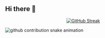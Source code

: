 ## Hi there 👋

<p align="center">
  <a href="https://git.io/streak-stats">
    <img src="https://streak-stats.demolab.com/?user=rmarc29&theme=great-gatsby" alt="GitHub Streak"/>
  </a>
</p>

<picture>
  <source media="(prefers-color-scheme: dark)" srcset="https://raw.githubusercontent.com/rmarc29/rmarc29/output/snake.svg">
  <source media="(prefers-color-scheme: light)" srcset="https://raw.githubusercontent.com/rmarc29/rmarc29/output/snake.svg">
  <img alt="github contribution snake animation" src="https://raw.githubusercontent.com/rmarc29/rmarc29/output/snake.svg">
</picture>


<!--
**rmarc29/rmarc29** is a ✨ _special_ ✨ repository because its `README.md` (this file) appears on your GitHub profile.

Here are some ideas to get you started:

- 🔭 I’m currently working on ...
- 🌱 I’m currently learning ...
- 👯 I’m looking to collaborate on ...
- 🤔 I’m looking for help with ...
- 💬 Ask me about ...
- 📫 How to reach me: ...
- 😄 Pronouns: ...
- ⚡ Fun fact: ...
-->
